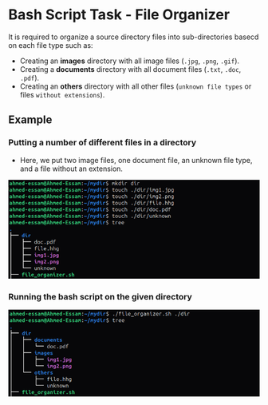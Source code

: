 # Bash Script Task - File Organizer

It is required to organize a source directory files into sub-directories basecd on each file type such as:

* Creating an **images** directory with all image files (`.jpg`, `.png`, `.gif`).
* Creating a **documents** directory with all document files (`.txt`, `.doc`, `.pdf`).
* Creating an **others** directory with all other files (`unknown file types` or files `without extensions`).

## Example

### Putting a number of different files in a directory

* Here, we put two image files, one document file, an unknown file type, and a file without an extension.

![new dir](<screenshots/new dir.png>)

### Running the bash script on the given directory

![directory organized](screenshots/organized.png)
